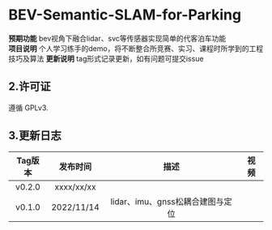 # BEV-Semantic-SLAM-for-Parking

**预期功能**  bev视角下融合lidar、svc等传感器实现简单的代客泊车功能     
**项目说明** 个人学习练手的demo，将不断整合所竞赛、实习、课程时所学到的工程技巧及算法
**更新说明** tag形式记录更新，如有问题可提交issue






## 2.许可证
遵循 GPLv3.

## 3.更新日志

| Tag版本| 发布时间  | 描述|视频|  
|:---:|:----:|:---: |:---:| 
| v0.2.0|xxxx/xx/xx||
| v0.1.0|2022/11/14|lidar、imu、gnss松耦合建图与定位|
